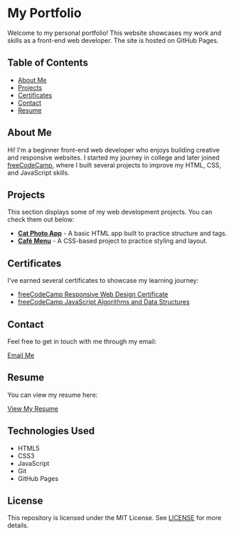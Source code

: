 # My Portfolio

Welcome to my personal portfolio! This website showcases my work and skills as a front-end web developer. The site is hosted on GitHub Pages.

## Table of Contents

- [About Me](#about-me)
- [Projects](#projects)
- [Certificates](#certificates)
- [Contact](#contact)
- [Resume](#resume)

## About Me

Hi! I'm a beginner front-end web developer who enjoys building creative and responsive websites. I started my journey in college and later joined [freeCodeCamp](https://www.freecodecamp.org), where I built several projects to improve my HTML, CSS, and JavaScript skills.

## Projects

This section displays some of my web development projects. You can check them out below:

- **[Cat Photo App](https://www.freecodecamp.org/learn/2022/responsive-web-design/learn-html-by-building-a-cat-photo-app/step-71)** - A basic HTML app built to practice structure and tags.
- **[Café Menu](https://www.freecodecamp.org/learn/2022/responsive-web-design/learn-basic-css-by-building-a-cafe-menu/step-91)** - A CSS-based project to practice styling and layout.

## Certificates

I’ve earned several certificates to showcase my learning journey:

- [freeCodeCamp Responsive Web Design Certificate](https://www.freecodecamp.org)
- [freeCodeCamp JavaScript Algorithms and Data Structures](https://www.freecodecamp.org)

## Contact

Feel free to get in touch with me through my email:

[Email Me](mailto:your-email@example.com)

## Resume

You can view my resume here:

[View My Resume](https://docs.google.com/document/d/1O3HGr_Bz3lpOl4b6u-m5nZuhN2RrXvQPUI-UjIYauhY/edit?usp=sharing)

## Technologies Used

- HTML5
- CSS3
- JavaScript
- Git
- GitHub Pages

## License

This repository is licensed under the MIT License. See [LICENSE](LICENSE) for more details.
